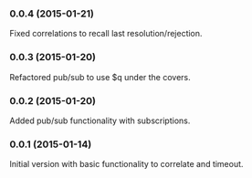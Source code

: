 <a name="0.0.4"></a>
### 0.0.4 (2015-01-21)
Fixed correlations to recall last resolution/rejection.

<a name="0.0.3"></a>
### 0.0.3 (2015-01-20)
Refactored pub/sub to use $q under the covers.

<a name="0.0.2"></a>
### 0.0.2 (2015-01-20)
Added pub/sub functionality with subscriptions.

<a name="0.0.1"></a>
### 0.0.1 (2015-01-14)
Initial version with basic functionality to correlate and timeout.

